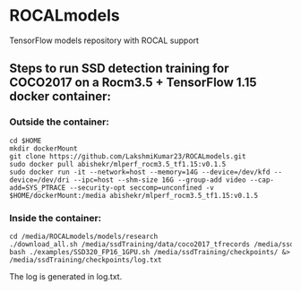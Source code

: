 # ROCALmodels
TensorFlow models repository with ROCAL support

## Steps to run SSD detection training for COCO2017 on a Rocm3.5 + TensorFlow 1.15 docker container:

### Outside the container:
```
cd $HOME
mkdir dockerMount
git clone https://github.com/LakshmiKumar23/ROCALmodels.git
sudo docker pull abishekr/mlperf_rocm3.5_tf1.15:v0.1.5
sudo docker run -it --network=host --memory=14G --device=/dev/kfd --device=/dev/dri --ipc=host --shm-size 16G --group-add video --cap-add=SYS_PTRACE --security-opt seccomp=unconfined -v $HOME/dockerMount:/media abishekr/mlperf_rocm3.5_tf1.15:v0.1.5
```

### Inside the container:
```
cd /media/ROCALmodels/models/research
./download_all.sh /media/ssdTraining/data/coco2017_tfrecords /media/ssdTraining/checkpoints
bash ./examples/SSD320_FP16_1GPU.sh /media/ssdTraining/checkpoints/ &> /media/ssdTraining/checkpoints/log.txt
```
The log is generated in log.txt.
